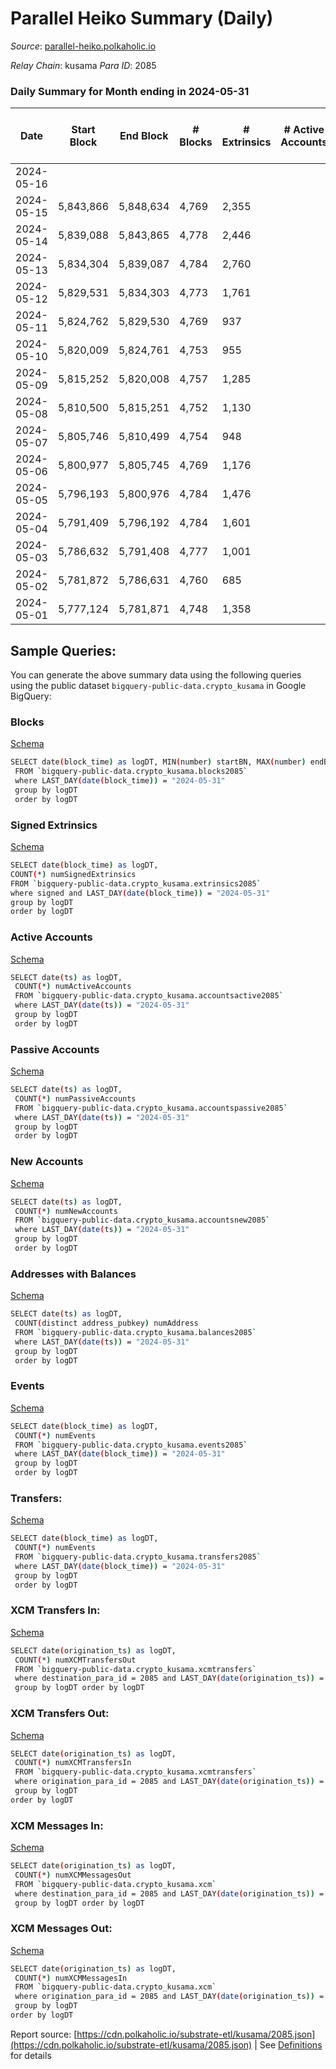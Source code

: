 # Parallel Heiko Summary (Daily)

_Source_: [parallel-heiko.polkaholic.io](https://parallel-heiko.polkaholic.io)

*Relay Chain*: kusama
*Para ID*: 2085



### Daily Summary for Month ending in 2024-05-31


| Date    | Start Block | End Block | # Blocks | # Extrinsics | # Active Accounts | # Passive Accounts | # New Accounts | # Addresses | # Events  | # Transfers ($USD) | # XCM Transfers In ($USD) | # XCM Transfers Out ($USD) | # XCM In | # XCM Out | Issues |
|---------|-------------|-----------|----------|--------------|-------------------|--------------------|----------------|-------------|-----------|--------------------|---------------------------|----------------------------|----------|-----------|--------|
| 2024-05-16 |  |  |  |  |  |  |  |  |  |   |   |   |  |  |  |
| 2024-05-15 | 5,843,866 | 5,848,634 | 4,769 | 2,355 |  |  |  | 24,765 | 22,524 | 7  |   |   |  |  |  |
| 2024-05-14 | 5,839,088 | 5,843,865 | 4,778 | 2,446 |  |  |  | 24,765 | 23,009 | 8  |   |   |  |  |  |
| 2024-05-13 | 5,834,304 | 5,839,087 | 4,784 | 2,760 |  |  |  | 24,764 | 24,728 | 20  |   |   |  |  |  |
| 2024-05-12 | 5,829,531 | 5,834,303 | 4,773 | 1,761 |  |  |  | 24,764 | 19,030 | 22  |   |   |  |  |  |
| 2024-05-11 | 5,824,762 | 5,829,530 | 4,769 | 937 |  |  |  | 24,764 | 14,329 | 18  |   |   |  |  |  |
| 2024-05-10 | 5,820,009 | 5,824,761 | 4,753 | 955 |  |  |  | 24,764 | 14,351 | 16  |   |   |  |  |  |
| 2024-05-09 | 5,815,252 | 5,820,008 | 4,757 | 1,285 |  |  |  | 24,764 | 16,079 | 36  |   |   |  |  |  |
| 2024-05-08 | 5,810,500 | 5,815,251 | 4,752 | 1,130 |  |  |  | 24,763 | 15,218 | 16  |   |   |  |  |  |
| 2024-05-07 | 5,805,746 | 5,810,499 | 4,754 | 948 |  |  |  | 24,762 | 14,268 | 4  |   |   |  |  |  |
| 2024-05-06 | 5,800,977 | 5,805,745 | 4,769 | 1,176 |  |  |  | 24,762 | 15,571 | 31  |   |   |  |  |  |
| 2024-05-05 | 5,796,193 | 5,800,976 | 4,784 | 1,476 |  |  |  | 24,761 | 17,043 | 28  |   |   |  |  |  |
| 2024-05-04 | 5,791,409 | 5,796,192 | 4,784 | 1,601 |  |  |  | 24,762 | 17,713 | 29  |   |   |  |  |  |
| 2024-05-03 | 5,786,632 | 5,791,408 | 4,777 | 1,001 |  |  |  | 24,761 | 14,636 | 15  |   |   |  |  |  |
| 2024-05-02 | 5,781,872 | 5,786,631 | 4,760 | 685 |  |  |  | 24,761 | 13,017 | 3  |   |   |  |  |  |
| 2024-05-01 | 5,777,124 | 5,781,871 | 4,748 | 1,358 |  |  |  | 24,760 | 16,371 | 13  |   |   |  |  |  |

## Sample Queries:
You can generate the above summary data using the following queries using the public dataset `bigquery-public-data.crypto_kusama` in Google BigQuery:


### Blocks 

[Schema](https://github.com/colorfulnotion/substrate-etl/blob/main/schema/blocks.json)

```bash
SELECT date(block_time) as logDT, MIN(number) startBN, MAX(number) endBN, COUNT(*) numBlocks 
 FROM `bigquery-public-data.crypto_kusama.blocks2085`  
 where LAST_DAY(date(block_time)) = "2024-05-31" 
 group by logDT 
 order by logDT
```

### Signed Extrinsics 

[Schema](https://github.com/colorfulnotion/substrate-etl/blob/main/schema/extrinsics.json)

```bash
SELECT date(block_time) as logDT, 
COUNT(*) numSignedExtrinsics 
FROM `bigquery-public-data.crypto_kusama.extrinsics2085`  
where signed and LAST_DAY(date(block_time)) = "2024-05-31" 
group by logDT 
order by logDT
```

### Active Accounts 

[Schema](https://github.com/colorfulnotion/substrate-etl/blob/main/schema/accountsactive.json)

```bash
SELECT date(ts) as logDT, 
 COUNT(*) numActiveAccounts 
 FROM `bigquery-public-data.crypto_kusama.accountsactive2085` 
 where LAST_DAY(date(ts)) = "2024-05-31" 
 group by logDT 
 order by logDT
```

### Passive Accounts 

[Schema](https://github.com/colorfulnotion/substrate-etl/blob/main/schema/accountspassive.json)

```bash
SELECT date(ts) as logDT, 
 COUNT(*) numPassiveAccounts 
 FROM `bigquery-public-data.crypto_kusama.accountspassive2085` 
 where LAST_DAY(date(ts)) = "2024-05-31" 
 group by logDT 
 order by logDT
```

### New Accounts 

[Schema](https://github.com/colorfulnotion/substrate-etl/blob/main/schema/accountsnew.json)

```bash
SELECT date(ts) as logDT, 
 COUNT(*) numNewAccounts 
 FROM `bigquery-public-data.crypto_kusama.accountsnew2085` 
 where LAST_DAY(date(ts)) = "2024-05-31" 
 group by logDT
 order by logDT
```

### Addresses with Balances 

[Schema](https://github.com/colorfulnotion/substrate-etl/blob/main/schema/balances.json)

```bash
SELECT date(ts) as logDT,
 COUNT(distinct address_pubkey) numAddress 
 FROM `bigquery-public-data.crypto_kusama.balances2085` 
 where LAST_DAY(date(ts)) = "2024-05-31" 
 group by logDT 
 order by logDT
```

### Events 

[Schema](https://github.com/colorfulnotion/substrate-etl/blob/main/schema/events.json)

```bash
SELECT date(block_time) as logDT, 
 COUNT(*) numEvents 
 FROM `bigquery-public-data.crypto_kusama.events2085` 
 where LAST_DAY(date(block_time)) = "2024-05-31" 
 group by logDT 
 order by logDT
```

### Transfers:

[Schema](https://github.com/colorfulnotion/substrate-etl/blob/main/schema/transfers.json)

```bash
SELECT date(block_time) as logDT, 
 COUNT(*) numEvents 
 FROM `bigquery-public-data.crypto_kusama.transfers2085` 
 where LAST_DAY(date(block_time)) = "2024-05-31" 
 group by logDT 
 order by logDT
```

### XCM Transfers In: 

[Schema](https://github.com/colorfulnotion/substrate-etl/blob/main/schema/xcmtransfers.json)

```bash
SELECT date(origination_ts) as logDT, 
 COUNT(*) numXCMTransfersOut 
 FROM `bigquery-public-data.crypto_kusama.xcmtransfers` 
 where destination_para_id = 2085 and LAST_DAY(date(origination_ts)) = "2024-05-31" 
 group by logDT order by logDT
```

### XCM Transfers Out: 

[Schema](https://github.com/colorfulnotion/substrate-etl/blob/main/schema/xcmtransfers.json)

```bash
SELECT date(origination_ts) as logDT, 
 COUNT(*) numXCMTransfersIn 
 FROM `bigquery-public-data.crypto_kusama.xcmtransfers` 
 where origination_para_id = 2085 and LAST_DAY(date(origination_ts)) = "2024-05-31" 
 group by logDT 
order by logDT
```

### XCM Messages In: 

[Schema](https://github.com/colorfulnotion/substrate-etl/blob/main/schema/xcm.json)

```bash
SELECT date(origination_ts) as logDT, 
 COUNT(*) numXCMMessagesOut 
 FROM `bigquery-public-data.crypto_kusama.xcm` 
 where destination_para_id = 2085 and LAST_DAY(date(origination_ts)) = "2024-05-31" 
 group by logDT order by logDT
```

### XCM Messages Out: 

[Schema](https://github.com/colorfulnotion/substrate-etl/blob/main/schema/xcm.json)

```bash
SELECT date(origination_ts) as logDT, 
 COUNT(*) numXCMMessagesIn 
 FROM `bigquery-public-data.crypto_kusama.xcm` 
 where origination_para_id = 2085 and LAST_DAY(date(origination_ts)) = "2024-05-31" 
 group by logDT 
order by logDT
```


Report source: [https://cdn.polkaholic.io/substrate-etl/kusama/2085.json](https://cdn.polkaholic.io/substrate-etl/kusama/2085.json) | See [Definitions](/DEFINITIONS.md) for details

